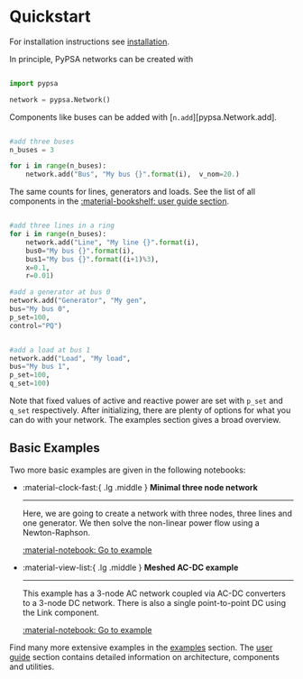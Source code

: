 # Quickstart

For installation instructions see [installation](installation.md).

In principle, PyPSA networks can be created with

``` python

import pypsa

network = pypsa.Network()
```

Components like buses can be added with [`n.add`][pypsa.Network.add].

``` python

#add three buses
n_buses = 3

for i in range(n_buses):
    network.add("Bus", "My bus {}".format(i),  v_nom=20.)
```

The same counts for lines, generators and loads. See the list of all components in the [:material-bookshelf: user guide section](/user-guide/components.md).

``` python

#add three lines in a ring
for i in range(n_buses):
    network.add("Line", "My line {}".format(i),
    bus0="My bus {}".format(i),
    bus1="My bus {}".format((i+1)%3),
    x=0.1,
    r=0.01)

#add a generator at bus 0
network.add("Generator", "My gen",
bus="My bus 0",
p_set=100,
control="PQ")


#add a load at bus 1
network.add("Load", "My load",
bus="My bus 1",
p_set=100,
q_set=100)

```

Note that fixed values of active and reactive power are set with `p_set` and `q_set` respectively. After initializing, there are plenty of options for what you can do with your network. The examples section gives a broad overview.

## Basic Examples

Two more basic examples are given in the following notebooks:

<div class="grid cards" markdown>

-   :material-clock-fast:{ .lg .middle } **Minimal three node network**

    ---

    Here, we are going to create a network with three nodes, three lines and one generator. We then solve the non-linear power flow using a Newton-Raphson. 
    
    [:material-notebook: Go to example](../examples/minimal_example_pf.ipynb)

-   :material-view-list:{ .lg .middle } **Meshed AC-DC example**

    ---

    This example has a 3-node AC network coupled via AC-DC converters to a 3-node DC network. There is also a single point-to-point DC using the Link component.

    [:material-notebook: Go to example](../examples/ac-dc-lopf.ipynb)

</div>


Find many more extensive examples in the [examples](examples.md) section. The [user guide](user-guide.md) section contains detailed information on architecture, components and utilities.

